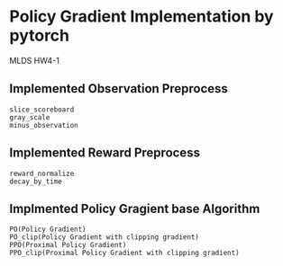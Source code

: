 # Policy Gradient Implementation by pytorch

MLDS HW4-1

## Implemented Observation Preprocess

```
slice_scoreboard
gray_scale
minus_observation
```

## Implemented Reward Preprocess

```
reward_normalize
decay_by_time
```

## Implmented Policy Gragient base Algorithm

```
PO(Policy Gradient)
PO_clip(Policy Gradient with clipping gradient)
PPO(Proximal Policy Gradient)
PPO_clip(Proximal Policy Gradient with clipping gradient)
```
